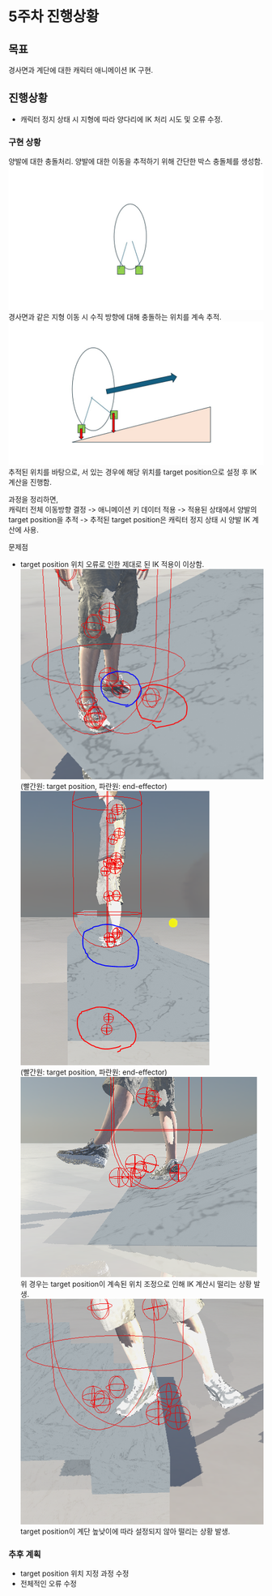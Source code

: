 # 5주차 진행상황

## 목표

경사면과 계단에 대한 캐릭터 애니메이션 IK 구현.

## 진행상황

- 캐릭터 정지 상태 시 지형에 따라 양다리에 IK 처리 시도 및 오류 수정.

### 구현 상황

양발에 대한 충돌처리.
양발에 대한 이동을 추적하기 위해 간단한 박스 충돌체를 생성함.    
![alt text](image-8.jpg)     
경사면과 같은 지형 이동 시 수직 방향에 대해 충돌하는 위치를 계속 추적.     
![alt text](image-9.jpg)     
추적된 위치를 바탕으로, 서 있는 경우에 해당 위치를 target position으로 설정 후 IK 계산을 진행함.    

과정을 정리하면,    
캐릭터 전체 이동방향 결정 -> 애니메이션 키 데이터 적용 -> 적용된 상태에서 양발의 target position을 추적 -> 추적된 target position은 캐릭터 정지 상태 시 양발 IK 계산에 사용.     

문제점
- target position 위치 오류로 인한 제대로 된 IK 적용이 이상함.      
![alt text](image-10.png)     
(빨간원: target position, 파란원: end-effector)      
![alt text](image-11.png)   
(빨간원: target position, 파란원: end-effector)    
![alt text](image-12.png)    
위 경우는 target position이 계속된 위치 조정으로 인해 IK 계산시 떨리는 상황 발생.     
![alt text](image-13.png)      
target position이 계단 높낮이에 따라 설정되지 않아 떨리는 상황 발생.      

### 추후 계획
- target position 위치 지정 과정 수정
- 전체적인 오류 수정
